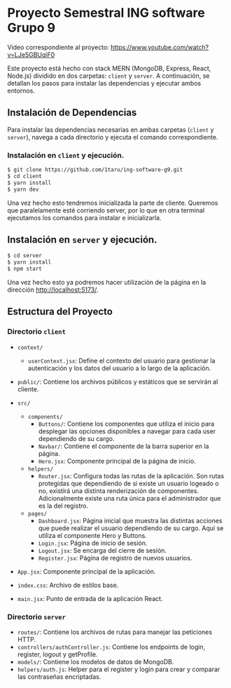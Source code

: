 # Proyecto Semestral ING software Grupo 9

Video correspondiente al proyecto: https://www.youtube.com/watch?v=LJe5GBUqiF0

Este proyecto está hecho con stack MERN (MongoDB, Express, React, Node.js) dividido en dos carpetas: `client` y `server`. A continuación, se detallan los pasos para instalar las dependencias y ejecutar ambos entornos.

## Instalación de Dependencias

Para instalar las dependencias necesarias en ambas carpetas (`client` y `server`), navega a cada directorio y ejecuta el comando correspondiente.

### Instalación en `client` y ejecución.

```bash
$ git clone https://github.com/1taru/ing-software-g9.git
$ cd client
$ yarn install
$ yarn dev
```

Una vez hecho esto tendremos inicializada la parte de cliente. Queremos que paralelamente esté corriendo server, por lo que en otra terminal ejecutamos los comandos para instalar e inicializarla.

## Instalación en `server` y ejecución.

```bash
$ cd server
$ yarn install
$ npm start
```

Una vez hecho esto ya podremos hacer utilización de la página en la dirección [http://localhost:5173/](http://localhost:5173/).

## Estructura del Proyecto

### Directorio `client`

- `context/`
  - `userContext.jsx`: Define el contexto del usuario para gestionar la autenticación y los datos del usuario a lo largo de la aplicación.

- `public/`: Contiene los archivos públicos y estáticos que se servirán al cliente.

- `src/`
  - `components/`
    - `Buttons/`: Contiene los componentes que utiliza el inicio para desplegar las opciones disponibles a navegar para cada user dependiendo de su cargo.
    - `Navbar/`: Contiene el componente de la barra superior en la página.
    - `Hero.jsx`: Componente principal de la página de inicio.
  - `helpers/`
    - `Router.jsx`: Configura todas las rutas de la aplicación. Son rutas protegidas que dependiendo de si existe un usuario logeado o no, existirá una distinta renderización de componentes. Adicionalmente existe una ruta única para el administrador que es la del registro.
  - `pages/`
    - `Dashboard.jsx`: Página inicial que muestra las distintas acciones que puede realizar el usuario dependiendo de su cargo. Aquí se utiliza el componente Hero y Buttons.
    - `Login.jsx`: Página de inicio de sesión.
    - `Logout.jsx`: Se encarga del cierre de sesión.
    - `Register.jsx`: Página de registro de nuevos usuarios.

- `App.jsx`: Componente principal de la aplicación.
- `index.css`: Archivo de estilos base.
- `main.jsx`: Punto de entrada de la aplicación React.

### Directorio `server`

- `routes/`: Contiene los archivos de rutas para manejar las peticiones HTTP.
- `controllers/authController.js`: Contiene los endpoints de login, register, logout y getProfile.
- `models/`: Contiene los modelos de datos de MongoDB.
- `helpers/auth.js`: Helper para el register y login para crear y comparar las contraseñas encriptadas.

